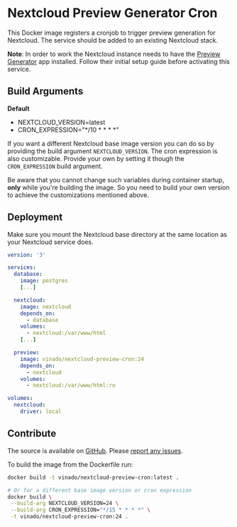 # Nextcloud Preview Generator Cron

This Docker image registers a cronjob to trigger preview generation for Nextcloud. The service should be added to an existing Nextcloud stack.

**Note**: In order to work the Nextcloud instance needs to have the [Preview Generator](https://apps.nextcloud.com/apps/previewgenerator) app installed. Follow their initial setup guide before activating this service.

## Build Arguments

**Default**

* NEXTCLOUD_VERSION=latest
* CRON_EXPRESSION="*/10 * * * *"

If you want a different Nextcloud base image version you can do so by providing the build argument `NEXTCLOUD_VERSION`. The cron expression is also customizable. Provide your own by setting it though the `CRON_EXPRESSION` build argument.

Be aware that you cannot change such variables during container startup, **only** while you're building the image. So you need to build your own version to achieve the customizations mentioned above.

## Deployment

Make sure you mount the Nextcloud base directory at the same location as your Nextcloud service does.

```yml
version: '3'

services:
  database:
    image: postgres
    [...]

  nextcloud:
    image: nextcloud
    depends_on:
      - database
    volumes:
      - nextcloud:/var/www/html
    [...]

  preview:
    image: vinado/nextcloud-preview-cron:24
    depends_on:
      - nextcloud
    volumes:
      - nextcloud:/var/www/html:ro

volumes:
  nextcloud:
    driver: local
```

## Contribute

The source is available on [GitHub](https://github.com/V1ncNet/docker). Please [report any issues](https://github.com/V1ncNet/docker/issues).

To build the image from the Dockerfile run:

```sh
docker build -t vinado/nextcloud-preview-cron:latest .

# Or for a different base image version or cron expression
docker build \
 --build-arg NEXTCLOUD_VERSION=24 \
 --build-arg CRON_EXPRESSION="*/15 * * * *" \
 -t vinado/nextcloud-preview-cron:24 .
```
